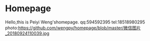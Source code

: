 # Homepage
Hello,this is Peiyi Weng'shomepage.
qq:594592395
tel:18518980295
photo:https://github.com/wengpy/homepage/blob/master/微信图片_20180924110039.jpg

